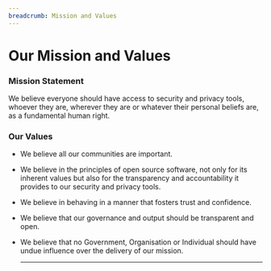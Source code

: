 ```yaml
---
breadcrumb: Mission and Values
---
```

# Our Mission and Values
### Mission Statement
We believe everyone should have access to security and privacy tools, whoever
they are, wherever they are or whatever their personal beliefs are, as a
fundamental human right.

### Our Values
- We believe all our communities are important.
- We believe in the principles of open source software, not only for its inherent
  values but also for the transparency and accountability it provides to our
  security and privacy tools.
- We believe in behaving in a manner that fosters trust and confidence.
- We believe that our governance and output should be transparent and open.
- We believe that no Government, Organisation or Individual should have undue
  influence over the delivery of our mission.

  ---